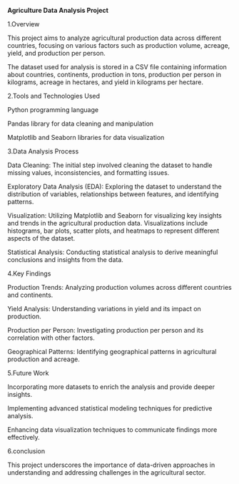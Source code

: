 **Agriculture Data Analysis Project**

1.Overview

This project aims to analyze agricultural production data across different countries, focusing on various factors such as production volume, acreage, yield, and production per person. 

The dataset used for analysis is stored in a CSV file containing information about countries, continents, production in tons, production per person in kilograms, acreage in hectares, and yield in kilograms per hectare.

2.Tools and Technologies Used

Python programming language

Pandas library for data cleaning and manipulation

Matplotlib and Seaborn libraries for data visualization

3.Data Analysis Process

Data Cleaning: The initial step involved cleaning the dataset to handle missing values, inconsistencies, and formatting issues.

Exploratory Data Analysis (EDA): Exploring the dataset to understand the distribution of variables, relationships between features, and identifying patterns.

Visualization: Utilizing Matplotlib and Seaborn for visualizing key insights and trends in the agricultural production data. Visualizations include histograms, bar plots, scatter plots, and heatmaps to represent different aspects of the dataset.

Statistical Analysis: Conducting statistical analysis to derive meaningful conclusions and insights from the data.

4.Key Findings

Production Trends: Analyzing production volumes across different countries and continents.

Yield Analysis: Understanding variations in yield and its impact on production.

Production per Person: Investigating production per person and its correlation with other factors.

Geographical Patterns: Identifying geographical patterns in agricultural production and acreage.


5.Future Work

Incorporating more datasets to enrich the analysis and provide deeper insights.

Implementing advanced statistical modeling techniques for predictive analysis.

Enhancing data visualization techniques to communicate findings more effectively.

6.conclusion

This project underscores the importance of data-driven approaches in understanding and addressing challenges in the agricultural sector. 
